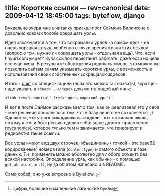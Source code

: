 title: Короткие ссылки — rev=canonical
date: 2009-04-12 18:45:00
tags: byteflow, django
----


Буквально вчера мне в читалку приехал [пост][1] Саймона Виллисона о довольно
новом способе сокращать урлы.

Идея заключается в том, что сокращалки урлов на самом деле - не очень хорошая
штука, особенно с точки зрения жизни этих ссылок (вопрос о том, нужно ли
сокращать урлы - отдельная вещь). Что, если tinyurl.com умрет?  Куча ссылок
перестанет работать, даже если их цель все еще жива. В результате обсуждения
родилась мысль, что можно же позволить сайтам самим указывать короткие урлы,
с возможностью использования своих собственных сокращалок адресов.

Итого - [сайт][3] со спецификацией (если это можно так назвать), вкратце - надо
указать в `<head>...</head>` документа подобный линк:

    <link rev="canonical" href="здесь-короткий-урл">

И вот в посте Саймон рассказывает о том, как он реализовал это у себя - мне
решение понравилось тем, что в базу ничего не сохраняется. ;) Однако то, что у
него захардкожены модели - это не сильно клево, потому я сел и быстренько сделал
небольшое джанго-приложение - [revcanonical][2], которое только тем и
занимается, что генерирует и редиректит такие ссылки.

Все урлы имеют вид двух строчек, объединенных точкой - это
base62-кодированные[^1] номера типа (`ContentType`) и самого объекта в базе
данных. Т.е. применять можно абсолютно для любого объекта без всякой
настройки. Определение урла, как обычно - с помощью `get_absolute_url()`, ну да
об этом написано и в README.

Само собой, оно уже встроено в Byteflow. ;-)

[^1]: Цифры, большие и маленькие латинские буквы

[1]: http://simonwillison.net/2009/Apr/11/revcanonical/
[2]: http://hg.piranha.org.ua/django-revcanonical/
[3]: http://revcanonical.appspot.com/
